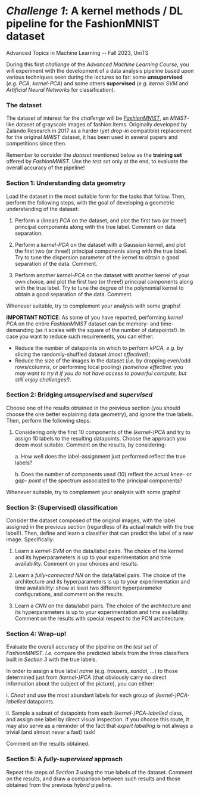 # *Challenge 1*: A **kernel** methods / **DL** pipeline for the FashionMNIST dataset

Advanced Topics in Machine Learning -- Fall 2023, UniTS

During this first *challenge* of the *Advanced Machine Learning Course*, you will experiment with the development of a data analysis pipeline based upon various techniques seen during the lectures so far: some **unsupervised** (*e.g.* *PCA*, *kernel-PCA*) and some others **supervised** (*e.g.* *kernel SVM* and *Artificial Neural Networks* for classification).

### The dataset

The dataset of interest for the *challenge* will be [*FashionMNIST*](https://github.com/zalandoresearch/fashion-mnist), an *MNIST*-like dataset of grayscale images of fashion items. Originally developed by Zalando Research in 2017 as a harder (yet *drop-in* compatible) replacement for the original *MNIST* dataset, it has been used in several papers and competitions since then.

Remember to consider the *dataset* mentioned below as the **training set** offered by *FashionMNIST*. Use the *test set* only at the end, to evaluate the overall accuracy of the pipeline!

### Section 1: Understanding data geometry

Load the dataset in the most suitable form for the tasks that follow. Then, perform the following steps, with the goal of developing a geometric understanding of the dataset:

1. Perform a (linear) *PCA* on the dataset, and plot the first two (or three!) principal components along with the true label. Comment on data separation.

2. Perform a *kernel-PCA* on the dataset with a Gaussian kernel, and plot the first two (or three!) principal components along with the true label. Try to tune the dispersion parameter of the kernel to obtain a good separation of the data. Comment.

3. Perform another *kernel-PCA* on the dataset with another kernel of your own choice, and plot the first two (or three!) principal components along with the true label. Try to tune the degree of the polynomial kernel to obtain a good separation of the data. Comment.

Whenever suitable, try to complement your analysis with some graphs!

**IMPORTANT NOTICE**: As some of you have reported, performing *kernel PCA* on the entire *FashionMNIST* dataset can be memory- and time- demanding (as it scales with the square of the number of datapoints!). In case you want to reduce such requirements, you can either:
  - Reduce the number of datapoints on which to perform *kPCA*, *e.g.* by slicing the randomly-shuffled dataset *(most effective!)*;
  - Reduce the size of the images in the dataset (*i.e.* by dropping even/odd rows/columns, or performing local pooling) *(somehow effective: you may want to try it if you do not have access to powerful compute, but still enjoy challenges!)*.


### Section 2: Bridging *unsupervised* and *supervised*

Choose one of the results obtained in the previous section (you should choose the one better explaining data geometry), and ignore the true labels. Then, perform the following steps:

1. Considering only the first $10$ components of the *(kernel-)PCA* and try to assign $10$ labels to the resulting datapoints. Choose the approach you deem most suitable. Comment on the results, by considering:
    
    a. How well does the label-assignment just performed reflect the true labels?

    b. Does the number of components used ($10$) reflect the actual *knee-* or *gap-* *point* of the spectrum associated to the principal components?

Whenever suitable, try to complement your analysis with some graphs!

### Section 3: (Supervised) classification

Consider the dataset composed of the original images, with the label assigned in the previous section (regardless of its actual match with the true label!). Then, define and learn a classifier that can predict the label of a new image. Specifically:

1. Learn a *kernel-SVM* on the data/label pairs. The choice of the kernel and its hyperparameters is up to your experimentation and time availability. Comment on your choices and results.

2. Learn a *fully-connected NN* on the data/label pairs. The choice of the architecture and its hyperparameters is up to your experimentation and time availability: show at least two different hyperparameter configurations, and comment on the results.

3. Learn a *CNN* on the data/label pairs. The choice of the architecture and its hyperparameters is up to your experimentation and time availability. Comment on the results with special respect to the FCN architecture.

### Section 4: Wrap-up!

Evaluate the overall accuracy of the pipeline on the *test set* of *FashionMNIST*. *I.e.* compare the predicted labels from the three classifiers built in *Section 3* with the true labels.

In order to assign a true label *name* (e.g. *trousers*, *sandal*, ...) to those determined just from *(kernel-)PCA* (that obviously carry no direct information about the subject of the picture), you can either:

i. *Cheat* and use the most abundant labels for each group of *(kernel-)PCA-labelled* datapoints.

ii. Sample a subset of datapoints from each *(kernel-)PCA-labelled* class, and assign one label by direct visual inspection. If you choose this route, it may also serve as a reminder of the fact that *expert labelling* is not always a trivial (and almost never a fast) task!

Comment on the results obtained.

### Section 5: A *fully-supervised* approach

Repeat the steps of *Section 3* using the true labels of the dataset. Comment on the results, and draw a comparison between such results and those obtained from the previous *hybrid* pipeline.
